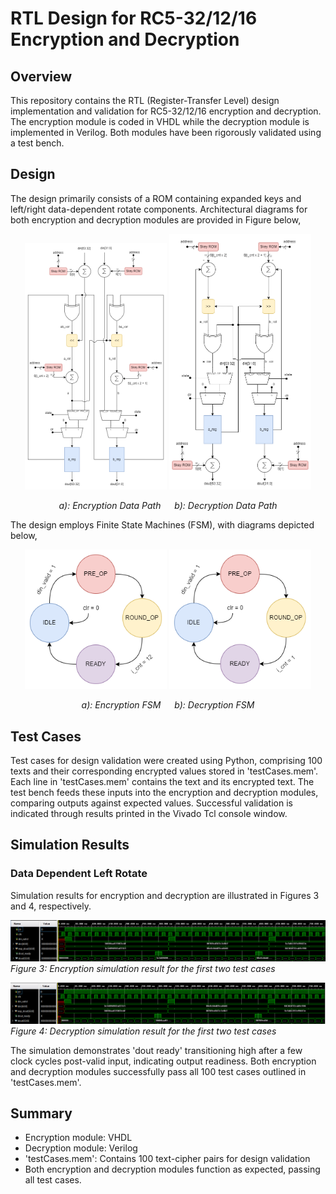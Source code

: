 # RTL Design for RC5-32/12/16 Encryption and Decryption

## Overview
This repository contains the RTL (Register-Transfer Level) design implementation and validation for RC5-32/12/16 encryption and decryption. The encryption module is coded in VHDL while the decryption module is implemented in Verilog. Both modules have been rigorously validated using a test bench.

## Design
The design primarily consists of a ROM containing expanded keys and left/right data-dependent rotate components. Architectural diagrams for both encryption and decryption modules are provided in Figure below,

<p align="center">
  <img src="Figures/Encryption_DataPath.png" width="45%" />
  <img src="Figures/Decryption_DataPath.png" width="45%" />
</p>

<p align="center">
  <em>a): Encryption Data Path</em> &emsp; <em>b): Decryption Data Path</em>
</p>

The design employs Finite State Machines (FSM), with diagrams depicted below,

<p align="center">
  <img src="Figures/Encryption_FSM.png" width="45%" />
  <img src="Figures/Decryption_FSM.png" width="45%" />
</p>

<p align="center">
  <em>a): Encryption FSM </em> &emsp; <em>b): Decryption FSM</em>
</p>

## Test Cases
Test cases for design validation were created using Python, comprising 100 texts and their corresponding encrypted values stored in 'testCases.mem'. Each line in 'testCases.mem' contains the text and its encrypted text. The test bench feeds these inputs into the encryption and decryption modules, comparing outputs against expected values. Successful validation is indicated through results printed in the Vivado Tcl console window.

## Simulation Results
### Data Dependent Left Rotate
Simulation results for encryption and decryption are illustrated in Figures 3 and 4, respectively.

![Encryption Simulation](Figures/Encryption_Simulation.png)
*Figure 3: Encryption simulation result for the first two test cases*

![Decryption Simulation](Figures/Decryption_Simulation.png)
*Figure 4: Decryption simulation result for the first two test cases*

The simulation demonstrates 'dout ready' transitioning high after a few clock cycles post-valid input, indicating output readiness. Both encryption and decryption modules successfully pass all 100 test cases outlined in 'testCases.mem'.

## Summary
- Encryption module: VHDL
- Decryption module: Verilog
- 'testCases.mem': Contains 100 text-cipher pairs for design validation
- Both encryption and decryption modules function as expected, passing all test cases.
